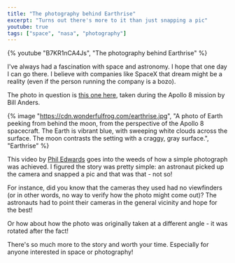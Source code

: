```yaml
---
title: "The photography behind Earthrise"
excerpt: "Turns out there's more to it than just snapping a pic"
youtube: true
tags: ["space", "nasa", "photography"]
---
```


{% youtube "B7KR1nCA4Js", "The photography behind Earthrise" %}

I've always had a fascination with space and astronomy. I hope that one day I can go there. I believe with companies like SpaceX that dream might be a reality (even if the person running the company is a bozo).

The photo in question is [this one here](https://www.nasa.gov/image-article/apollo-8-earthrise/), taken during the Apollo 8 mission by Bill Anders.

{% image "https://cdn.wonderfulfrog.com/earthrise.jpg", "A photo of Earth peeking from behind the moon, from the perspective of the Apollo 8 spacecraft. The Earth is vibrant blue, with sweeping white clouds across the surface. The moon contrasts the setting with a craggy, gray surface.", "Earthrise" %}

This video by [Phil Edwards](https://www.youtube.com/@PhilEdwardsInc) goes into the weeds of how a simple photograph was achieved. I figured the story was pretty simple: an astronaut picked up the camera and snapped a pic and that was that - not so!

For instance, did you know that the cameras they used had no viewfinders (or in other words, no way to verify how the photo might come out)? The astronauts had to point their cameras in the general vicinity and hope for the best!

Or how about how the photo was originally taken at a different angle - it was rotated after the fact!

There's so much more to the story and worth your time. Especially for anyone interested in space or photography!

